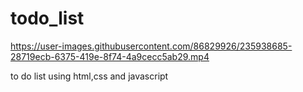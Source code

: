 # todo_list


https://user-images.githubusercontent.com/86829926/235938685-28719ecb-6375-419e-8f74-4a9cecc5ab29.mp4

to do list using html,css and javascript
